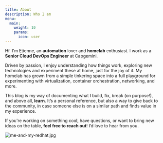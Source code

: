 ```yaml
---
title: About
description: Who I am
menu:
  main:
    weight: 10
    params:
      icon: user
---
```

Hi! I'm Etienne, an **automation** lover and **homelab** enthusiast. I work as a **Senior Cloud DevOps Engineer** at Capgemini.

Driven by passion, I enjoy understanding how things work, exploring new technologies and experiment these at home, just for the joy of it. My homelab has grown from a simple tinkering space into a full playground for experimenting with virtualization, container orchestration, networking, and more.

This blog is my way of documenting what I build, fix, break (on purpose!), and above all, **learn**. It’s a personal reference, but also a way to give back to the community, in case someone else is on a similar path and finds value in my experience.

If you're working on something cool, have questions, or want to bring new ideas on the table, **feel free to reach out**! I’d love to hear from you.

![me-and-my-redhat.jpg](img/me-and-my-redhat.jpg)

